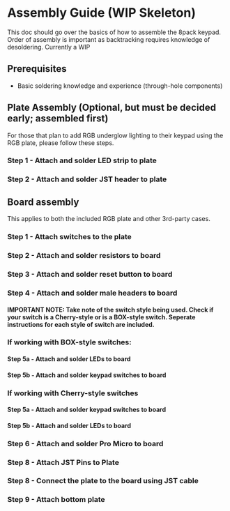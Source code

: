 # Assembly Guide (WIP Skeleton)
This doc should go over the basics of how to assemble the 8pack keypad. Order of assembly is important as backtracking  requires knowledge of desoldering. Currently a WIP

## Prerequisites
* Basic soldering knowledge and experience (through-hole components)

## Plate Assembly (Optional, but must be decided early; assembled first)
For those that plan to add RGB underglow lighting to their keypad using the RGB plate, please follow these steps.

### Step 1 - Attach and solder LED strip to plate

### Step 2 - Attach and solder JST header to plate

## Board assembly
This applies to both the included RGB plate and other 3rd-party cases.

### Step 1 - Attach switches to the plate

### Step 2 - Attach and solder resistors to board

### Step 3 - Attach and solder reset button to board

### Step 4 - Attach and solder male headers to board

#### IMPORTANT NOTE: Take note of the switch style being used. Check if your switch is a Cherry-style or is a BOX-style switch. Seperate instructions for each style of switch are included.

### If working with BOX-style switches:

#### Step 5a - Attach and solder LEDs to board

#### Step 5b - Attach and solder keypad switches to board

### If working with Cherry-style switches

#### Step 5a - Attach and solder keypad switches to board

#### Step 5b - Attach and solder LEDs to board

### Step 6 - Attach and solder Pro Micro to board

### Step 8 - Attach JST Pins to Plate

### Step 8 - Connect the plate to the board using JST cable

### Step 9 - Attach bottom plate
